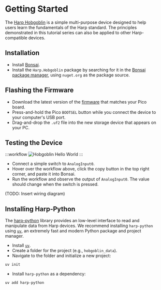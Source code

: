 # Getting Started

The [Harp Hobgoblin](https://github.com/harp-tech/device.hobgoblin) is a simple multi-purpose device designed to help users learn the fundamentals of the Harp standard. The principles demonstrated in this tutorial series can also be applied to other Harp-compatible devices.

## Installation

- Install [Bonsai](https://bonsai-rx.org/docs/articles/installation.html).
- Install the `Harp.Hobgoblin` package by searching for it in the [Bonsai package manager](https://bonsai-rx.org/docs/articles/packages.html), using `nuget.org` as the package source.

## Flashing the Firmware

- Download the latest version of the [firmware](https://github.com/harp-tech/device.hobgoblin/releases/) that matches your Pico board.
- Press-and-hold the Pico `BOOTSEL` button while you connect the device to your computer's USB port.
- Drag-and-drop the `.uf2` file into the new storage device that appears on your PC.

## Testing the Device

:::workflow
![Hobgoblin Hello World](~/workflows/hobgoblin-helloworld.bonsai)
:::

- Connect a simple switch to `AnalogInput0`.
- Hover over the workflow above, click the copy button in the top right corner, and paste it into Bonsai.
- Run the workflow and observe the output of `AnalogInput0`. The value should change when the switch is pressed.

(TODO: Insert wiring diagram)

## Installing Harp-Python

The [harp-python](../articles/python.md) library provides an low-level interface to read and manipulate data from Harp devices. We recommend installing `harp-python` using [`uv`](https://docs.astral.sh/uv/), an extremely fast and modern Python package and project manager.

- Install [`uv`](https://docs.astral.sh/uv/).
- Create a folder for the project (e.g., `hobgoblin_data`).
- Navigate to the folder and initialize a new project:
```powershell
uv init
```
- Install `harp-python` as a dependency:
```powershell
uv add harp-python 
```